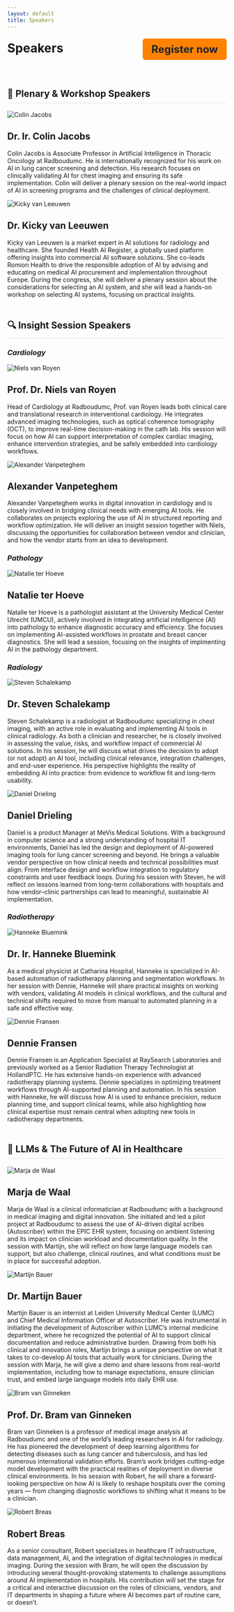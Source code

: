```yaml
---
layout: default
title: Speakers
---
```


<div style="display: flex; justify-content: space-between; align-items: center; flex-wrap: wrap;">
  <h1 style="margin: 0;"><strong>Speakers</strong></h1>
  <a href="https://registratie.radboudumc.nl/166356/subscribe" target="_blank" style="
    background-color:rgb(255, 130, 3);
    color: rgb(27, 36, 48);
    padding: 10px 20px;
    text-decoration: none;
    border-radius: 6px;
    font-size: 24px;
    font-weight: bold;
    margin-top: 5px;
  ">
    Register now
  </a>
</div><br>

<h2 style="margin-top: 3rem; border-bottom: 2px solid #eee; padding-bottom: 0.5rem;">🧠 Plenary & Workshop Speakers</h2>
<div class="speaker left" id="colin-jacobs">
  <img src="{{ site.url }}/assets/img/Colin_Jacobs.jpg" alt="Colin Jacobs">
  <div class="speaker-info">
    <h2>Dr. Ir. Colin Jacobs <a href="https://www.linkedin.com/in/colin-jacobs-01a14628/" target="_blank" style="margin-left:3mm;"><i class="fa-brands fa-linkedin"></i></a></h2>
    <p> Colin Jacobs is Associate Professor in Artificial Intelligence in Thoracic Oncology at Radboudumc.
      He is internationally recognized for his work on AI in lung cancer screening and detection. His research
      focuses on clinically validating AI for chest imaging and ensuring its safe implementation. Colin will deliver
      a plenary session on the real-world impact of AI in screening programs and the challenges of clinical deployment.</p>
  </div>
</div>

<div class="speaker right" id="kicky-van-leeuwen">
  <img src="{{ site.url }}/assets/img/Kicky_van_Leeuwen.jpg" alt="Kicky van Leeuwen">
  <div class="speaker-info">
    <h2>Dr. Kicky van Leeuwen <a href="https://www.linkedin.com/in/kickyvanleeuwen/" target="_blank" style="margin-left:3mm;"><i class="fa-brands fa-linkedin"></i></a></h2>
    <p>Kicky van Leeuwen is a market expert in AI solutions for radiology and healthcare. She founded Health AI Register, a globally used platform offering insights into commercial AI software solutions. She co-leads Romion Health to drive the responsible adoption of AI by advising and educating on medical AI procurement and implementation throughout Europe.     
    During the congress, she will deliver a plenary session about the considerations for selecting an AI system, and she will lead a hands-on workshop on selecting AI systems, focusing on practical insights.</p>
  </div>
</div>

<h2 style="margin-top: 3rem; border-bottom: 2px solid #eee; padding-bottom: 0.5rem;">🔍 Insight Session Speakers</h2>
<h3><i><strong>Cardiology</strong></i></h3>
<div class="speaker left" id="niels-van-royen">
  <img src="{{ site.url }}/assets/img/Niels_van_Royen.jpg" alt="Niels van Royen">
  <div class="speaker-info">
    <h2>Prof. Dr. Niels van Royen <a href="https://www.linkedin.com/in/niels-van-royen-56ba1193/" target="_blank" style="margin-left:3mm;"><i class="fa-brands fa-linkedin"></i></a></h2>
    <p>Head of Cardiology at Radboudumc, Prof. van Royen leads both clinical care and translational research in interventional cardiology. He integrates advanced imaging technologies, such as optical coherence tomography (OCT), to improve real-time decision-making in the cath lab. His session will focus on how AI can support interpretation of complex cardiac imaging, enhance intervention strategies, and be safely embedded into cardiology workflows.</p>
  </div>
</div>

<div class="speaker right" id="alexander-vanpeteghem">
  <img src="{{ site.url }}/assets/img/Alexander_Vanpeteghem.png" alt="Alexander Vanpeteghem">
  <div class="speaker-info">
    <h2>Alexander Vanpeteghem <a href="https://www.linkedin.com/in/alexander-vanpeteghem-38a725167/" target="_blank" style="margin-left:3mm;"><i class="fa-brands fa-linkedin"></i></a></h2>
    <p>Alexander Vanpeteghem works in digital innovation in cardiology and is closely involved in bridging clinical needs with emerging AI tools. He collaborates on projects exploring the use of AI in structured reporting and workflow optimization. He will deliver an insight session together with Niels, discussing the opportunities for collaboration between vendor and clinician, and how the vendor starts from an idea to development.</p>
  </div>
</div>

<h3><i><strong>Pathology</strong></i></h3>
<div class="speaker left" id="natalie-ter-hoeve">
  <img src="{{ site.url }}/assets/img/Natalie_ter_Hoeve.jpg" alt="Natalie ter Hoeve">
  <div class="speaker-info">
    <h2>Natalie ter Hoeve <a href="https://www.linkedin.com/in/natalie-ter-hoeve-61a8ab87/" target="_blank" style="margin-left:3mm;"><i class="fa-brands fa-linkedin"></i></a></h2>
    <p>Natalie ter Hoeve is a pathologist assistant at the University Medical Center Utrecht (UMCU), actively involved in integrating artificial intelligence (AI) into pathology to enhance diagnostic accuracy and efficiency. She focuses on implementing AI-assisted workflows in prostate and breast cancer diagnostics. She will lead a session, focusing on the insights of implmenting AI in the pathology department.</p>
  </div>
</div>

<h3><i><strong>Radiology</strong></i></h3>
<div class="speaker right" id="steven-schalekamp">
  <img src="{{ site.url }}/assets/img/Steven_Schalekamp.jpg" alt="Steven Schalekamp">
  <div class="speaker-info">
    <h2>Dr. Steven Schalekamp <a href="https://www.linkedin.com/in/steven-schalekamp-22306ab2/" target="_blank" style="margin-left:3mm;"><i class="fa-brands fa-linkedin"></i></a></h2>
    <p>Steven Schalekamp is a radiologist at Radboudumc specializing in chest imaging, with an active role in evaluating and implementing AI tools in clinical radiology. As both a clinician and researcher, he is closely involved in assessing the value, risks, and workflow impact of commercial AI solutions. In his session, he will discuss what drives the decision to adopt (or not adopt) an AI tool, including clinical relevance, integration challenges, and end-user experience. His perspective highlights the reality of embedding AI into practice: from evidence to workflow fit and long-term usability.</p>
  </div>
</div>

<div class="speaker left" id="daniel-drieling">
  <img src="{{ site.url }}/assets/img/Daniel_Drieling.jpeg" alt="Daniel Drieling">
  <div class="speaker-info">
    <h2>Daniel Drieling <a href="https://www.linkedin.com/in/daniel-drieling-94ba5382/" target="_blank" style="margin-left:3mm;"><i class="fa-brands fa-linkedin"></i></a></h2>
    <p>Daniel is a product Manager at MeVis Medical Solutions. With a background in computer science and a strong understanding of hospital IT environments, Daniel has led the design and deployment of AI-powered imaging tools for lung cancer screening and beyond. He brings a valuable vendor perspective on how clinical needs and technical possibilities must align: From interface design and workflow integration to regulatory constraints and user feedback loops. During his session with Steven, he will reflect on lessons learned from long-term collaborations with hospitals and how vendor–clinic partnerships can lead to meaningful, sustainable AI implementation.
</p>
  </div>
</div>

<h3><i><strong>Radiotherapy</strong></i></h3>
<div class="speaker right" id="hanneke-bluemink">
  <img src="{{ site.url }}/assets/img/Hanneke_Bluemink.jpg" alt="Hanneke Bluemink">
  <div class="speaker-info">
    <h2>Dr. Ir. Hanneke Bluemink <a href="https://www.linkedin.com/in/hanneke-bluemink-2055256/" target="_blank" style="margin-left:3mm;"><i class="fa-brands fa-linkedin"></i></a></h2>
    <p>As a medical physicist at Catharina Hospital, Hanneke is specialized in AI-based automation of radiotherapy planning and segmentation workflows. In her session with Dennie, Hanneke will share practical insights on working with vendors, validating AI models in clinical workflows, and the cultural and technical shifts required to move from manual to automated planning in a safe and effective way.</p>
  </div>
</div>

<div class="speaker left" id="dennie-fransen">
  <img src="{{ site.url }}/assets/img/Dennie_Fransen.jpg" alt="Dennie Fransen">
  <div class="speaker-info">
    <h2>Dennie Fransen <a href="https://www.linkedin.com/in/DennieFransen/" target="_blank" style="margin-left:3mm;"><i class="fa-brands fa-linkedin"></i></a></h2>
    <p>Dennie Fransen is an Application Specialist at RaySearch Laboratories and previously worked as a Senior Radiation Therapy Technologist at HollandPTC. He has extensive hands-on experience with advanced radiotherapy planning systems. Dennie specializes in optimizing treatment workflows through AI-supported planning and automation. In his session with Hanneke, he will discuss how AI is used to enhance precision, reduce planning time, and support clinical teams, while also highlighting how clinical expertise must remain central when adopting new tools in radiotherapy departments.
    </p>
  </div>
</div>

<h2 style="margin-top: 3rem; border-bottom: 2px solid #eee; padding-bottom: 0.5rem;">💬 LLMs & The Future of AI in Healthcare</h2>
<div class="speaker right" id="marja-de-waal">
  <img src="{{ site.url }}/assets/img/Marja_de_Waal.jpg" alt="Marja de Waal">
  <div class="speaker-info">
    <h2>Marja de Waal <a href="https://www.linkedin.com/in/marja-de-waal-42b61337/" target="_blank" style="margin-left:3mm;"><i class="fa-brands fa-linkedin"></i></a></h2>
    <p>
    Marja de Waal is a clinical informatician at Radboudumc with a background in medical imaging and digital innovation. She initiated and led a pilot project at Radboudumc to assess the use of AI-driven digital scribes (Autoscriber) within the EPIC EHR system, focusing on ambient listening and its impact on clinician workload and documentation quality. In the session with Martijn, she will reflect on how large language models can support, but also challenge, clinical routines, and what conditions must be in place for successful adoption.
    </p>
  </div> 
</div>

<div class="speaker left" id="martijn-bauer">
  <img src="{{ site.url }}/assets/img/Martijn_Bauer1.jpg" alt="Martijn Bauer">
  <div class="speaker-info">
    <h2>Dr. Martijn Bauer <a href="https://www.linkedin.com/in/martijn-bauer-79909b6/" target="_blank" style="margin-left:3mm;"><i class="fa-brands fa-linkedin"></i></a></h2>
    <p>Martijn Bauer is an internist at Leiden University Medical Center (LUMC) and Chief Medical Information Officer at Autoscriber. He was instrumental in initiating the development of Autoscriber within LUMC’s internal medicine department, where he recognized the potential of AI to support clinical documentation and reduce administrative burden. Drawing from both his clinical and innovation roles, Martijn brings a unique perspective on what it takes to co-develop AI tools that actually work for clinicians. During the session with Marja, he will give a demo and share lessons from real-world implementation, including how to manage expectations, ensure clinician trust, and embed large language models into daily EHR use.</p>
  </div>
</div>

<div class="speaker right" id="bram-van-ginneken">
  <img src="{{ site.url }}/assets/img/Bram_van_Ginneken.jpg" alt="Bram van Ginneken">
  <div class="speaker-info">
    <h2>Prof. Dr. Bram van Ginneken <a href="https://www.linkedin.com/in/bramvanginneken/" target="_blank" style="margin-left:3mm;"><i class="fa-brands fa-linkedin"></i></a></h2>
    <p> Bram van Ginneken is a professor of medical image analysis at Radboudumc and one of the world’s leading researchers in AI for radiology. He has pioneered the development of deep learning algorithms for detecting diseases such as lung cancer and tuberculosis, and has led numerous international validation efforts. Bram’s work bridges cutting-edge model development with the practical realities of deployment in diverse clinical environments. In his session with Robert, he will share a forward-looking perspective on how AI is likely to reshape hospitals over the coming years — from changing diagnostic workflows to shifting what it means to be a clinician. 
    </p>
  </div>
</div>

<div class="speaker left" id="robert-breas">
  <img src="{{ site.url }}/assets/img/Robert_Breas.jpg" alt="Robert Breas">
  <div class="speaker-info">
    <h2>Robert Breas <a href="https://www.linkedin.com/in/robertbreas/" target="_blank" style="margin-left:3mm;"><i class="fa-brands fa-linkedin"></i></a></h2>
    <p>As a senior consultant, Robert specializes in healthcare IT infrastructure, data management, AI, and the integration of digital technologies in medical imaging. During the session with Bram, he will open the discussion by introducing several thought-provoking statements to challenge assumptions around AI implementation in hospitals. His contribution will set the stage for a critical and interactive discussion on the roles of clinicians, vendors, and IT departments in shaping a future where AI becomes part of routine care, or doesn’t.</p>
  </div>
</div>
